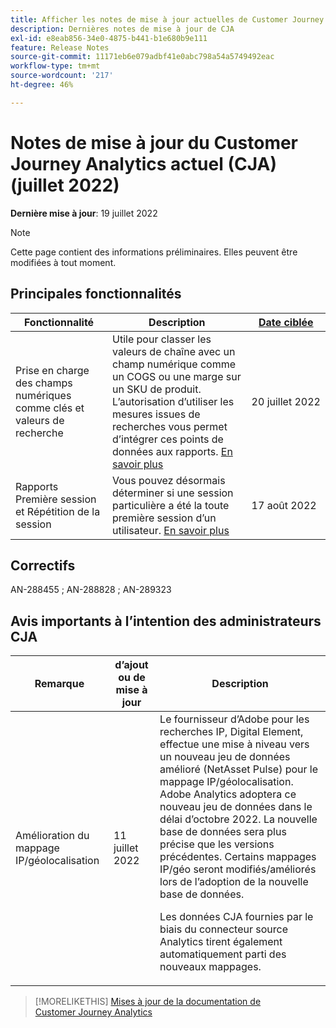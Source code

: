 ```yaml
---
title: Afficher les notes de mise à jour actuelles de Customer Journey Analytics
description: Dernières notes de mise à jour de CJA
exl-id: e8eab856-34e0-4875-b441-b1e680b9e111
feature: Release Notes
source-git-commit: 11171eb6e079adbf41e0abc798a54a5749492eac
workflow-type: tm+mt
source-wordcount: '217'
ht-degree: 46%

---
```


# Notes de mise à jour du Customer Journey Analytics actuel (CJA) (juillet 2022)

**Dernière mise à jour**: 19 juillet 2022

>[!NOTE]
>
>Cette page contient des informations préliminaires. Elles peuvent être modifiées à tout moment.

## Principales fonctionnalités

| Fonctionnalité | Description | [Date ciblée](/help/release-notes/releases.md) |
| ----------- | ---------- | ----- |
| Prise en charge des champs numériques comme clés et valeurs de recherche | Utile pour classer les valeurs de chaîne avec un champ numérique comme un COGS ou une marge sur un SKU de produit. L’autorisation d’utiliser les mesures issues de recherches vous permet d’intégrer ces points de données aux rapports. [En savoir plus](https://experienceleague.adobe.com/docs/analytics-platform/using/cja-connections/create-connection.html?lang=fr#numeric) | 20 juillet 2022 |
| Rapports Première session et Répétition de la session | Vous pouvez désormais déterminer si une session particulière a été la toute première session d’un utilisateur. [En savoir plus](https://experienceleague.adobe.com/docs/analytics-platform/using/cja-dataviews/data-views-usecases.html?lang=en#new-repeat) | 17 août 2022 |

## Correctifs

AN-288455 ; AN-288828 ; AN-289323

## Avis importants à l’intention des administrateurs CJA

| Remarque | d’ajout ou de mise à jour | Description |
| --- | --- | --- |
| Amélioration du mappage IP/géolocalisation | 11 juillet 2022 | Le fournisseur d’Adobe pour les recherches IP, Digital Element, effectue une mise à niveau vers un nouveau jeu de données amélioré (NetAsset Pulse) pour le mappage IP/géolocalisation. Adobe Analytics adoptera ce nouveau jeu de données dans le délai d’octobre 2022. La nouvelle base de données sera plus précise que les versions précédentes. Certains mappages IP/géo seront modifiés/améliorés lors de l’adoption de la nouvelle base de données.<p> Les données CJA fournies par le biais du connecteur source Analytics tirent également automatiquement parti des nouveaux mappages. |

>[!MORELIKETHIS]
>[Mises à jour de la documentation de Customer Journey Analytics](/help/release-notes/doc-changes.md)
